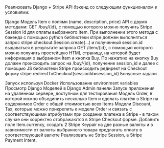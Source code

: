 Реализовать Django + Stripe API бэкенд со следующим функционалом и условиями:

Django Модель Item с полями (name, description, price)
API с двумя методами:
GET /buy/{id}, c помощью которого можно получить Stripe Session Id для оплаты выбранного Item. При выполнении этого метода c бэкенда с помощью python библиотеки stripe должен выполняться запрос stripe.checkout.Session.create(...) и полученный session.id выдаваться в результате запроса
GET /item/{id}, c помощью которого можно получить простейшую HTML страницу, на которой будет информация о выбранном Item и кнопка Buy. По нажатию на кнопку Buy должен происходить запрос на /buy/{id}, получение session_id и далее с помощью JS библиотеки Stripe происходить редирект на Checkout форму stripe.redirectToCheckout(sessionId=session_id)
Бонусные задачи

Запуск используя Docker
Использование environment variables
Просмотр Django Моделей в Django Admin панели
Запуск приложения на удаленном сервере, доступном для тестирования
Модель Order, в которой можно объединить несколько Item и
сделать платёж в Stripe на содержимое Order c общей стоимостью всех Items
Модели Discount, Tax, которые можно прикрепить к модели Order и
связать с соответствующими атрибутами при создании платежа в Stripe -
в таком случае они корректно отображаются в Stripe Checkout форме.
Добавить поле Item.currency, создать 2 Stripe Keypair на две разные валюты
и в зависимости от валюты выбранного товара предлагать оплату в соответствующей валюте
Реализовать не Stripe Session, а Stripe Payment Intent.
